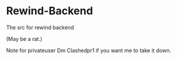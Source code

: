 # Rewind-Backend
The src for rewind backend

(May be a rat.)

Note for privateuser
Dm Clashedpr1 if you want me to take it down.
